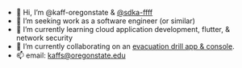 - 👋 Hi, I’m @kaff-oregonstate & [@sdka-ffff](https://github.com/sdka-ffff)
- 👀 I’m seeking work as a software engineer (or similar)
- 🌱 I’m currently learning cloud application development, flutter, & network security
- 🌊 I’m currently collaborating on an [evacuation drill app & console](https://github.com/kaff-oregonstate/evac-drill-suite).
- 📫 email: kaffs@oregonstate.edu

